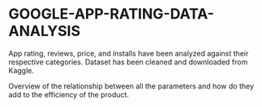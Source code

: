 # GOOGLE-APP-RATING-DATA-ANALYSIS
App rating, reviews, price, and installs have been analyzed against their respective categories. Dataset has been cleaned and downloaded from Kaggle.

Overview of the relationship between all the
parameters and how do they add to the efficiency of the product.
